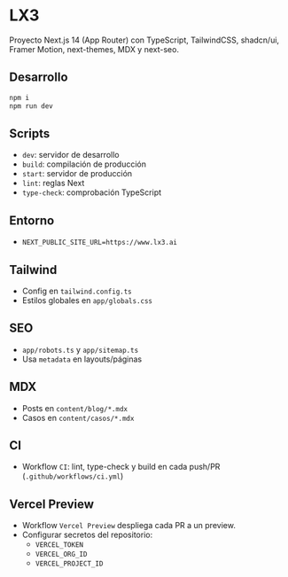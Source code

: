 # LX3

Proyecto Next.js 14 (App Router) con TypeScript, TailwindCSS, shadcn/ui, Framer Motion, next-themes, MDX y next-seo.

## Desarrollo

```bash
npm i
npm run dev
```

## Scripts
- `dev`: servidor de desarrollo
- `build`: compilación de producción
- `start`: servidor de producción
- `lint`: reglas Next
- `type-check`: comprobación TypeScript

## Entorno
- `NEXT_PUBLIC_SITE_URL=https://www.lx3.ai`

## Tailwind
- Config en `tailwind.config.ts`
- Estilos globales en `app/globals.css`

## SEO
- `app/robots.ts` y `app/sitemap.ts`
- Usa `metadata` en layouts/páginas

## MDX
- Posts en `content/blog/*.mdx`
- Casos en `content/casos/*.mdx`

## CI
- Workflow `CI`: lint, type-check y build en cada push/PR (`.github/workflows/ci.yml`)

## Vercel Preview
- Workflow `Vercel Preview` despliega cada PR a un preview.
- Configurar secretos del repositorio:
  - `VERCEL_TOKEN`
  - `VERCEL_ORG_ID`
  - `VERCEL_PROJECT_ID`


